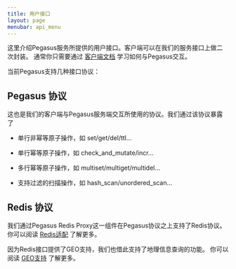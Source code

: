 ```yaml
---
title: 用户接口
layout: page
menubar: api_menu
---
```


这里介绍Pegasus服务所提供的用户接口。客户端可以在我们的服务接口上做二次封装。
通常你只需要通过 [客户端文档](/clients) 学习如何与Pegasus交互。

当前Pegasus支持几种接口协议：

## Pegasus 协议

这也是我们的客户端与Pegasus服务端交互所使用的协议。我们通过该协议暴露了

- 单行非幂等原子操作，如 set/get/del/ttl...

- 单行幂等原子操作，如 check_and_mutate/incr...

- 多行幂等原子操作，如 multiset/multiget/multidel...

- 支持过滤的扫描操作，如 hash_scan/unordered_scan...

## Redis 协议

我们通过Pegasus Redis Proxy这一组件在Pegasus协议之上支持了Redis协议。
你可以阅读 [Redis适配](/redis) 了解更多。

因为Redis接口提供了GEO支持，我们也借此支持了地理信息查询的功能。
你可以阅读 [GEO支持](/geo) 了解更多。 
